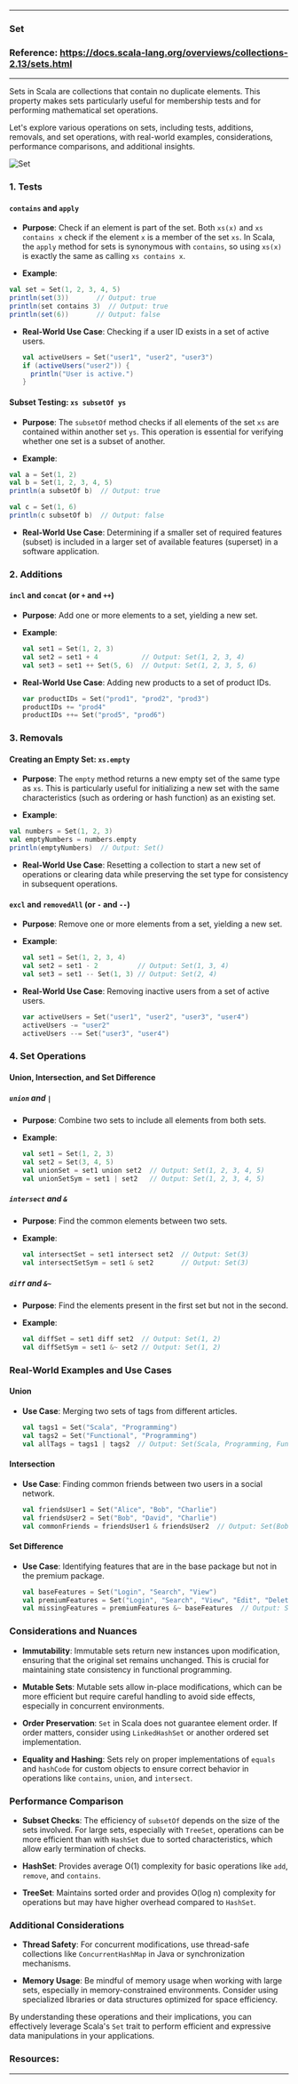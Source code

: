 
---

### Set

### Reference: <https://docs.scala-lang.org/overviews/collections-2.13/sets.html>

---

Sets in Scala are collections that contain no duplicate elements. This property makes sets particularly useful for membership tests and for performing mathematical set operations.

Let's explore various operations on sets, including tests, additions, removals, and set operations, with real-world examples, considerations, performance comparisons, and additional insights.

![Set](set.png "Set")

### 1. Tests

#### `contains` and `apply`
- **Purpose**: Check if an element is part of the set.
  Both `xs(x)` and `xs contains x` check if the element `x` is a member of the set `xs`.
  In Scala, the `apply` method for sets is synonymous with `contains`, so using `xs(x)` is exactly the same as calling `xs contains x`.

- **Example**:
```scala
val set = Set(1, 2, 3, 4, 5)
println(set(3))       // Output: true
println(set contains 3)  // Output: true
println(set(6))       // Output: false
```

- **Real-World Use Case**: Checking if a user ID exists in a set of active users.
  ```scala
  val activeUsers = Set("user1", "user2", "user3")
  if (activeUsers("user2")) {
    println("User is active.")
  }
  ```

#### Subset Testing: `xs subsetOf ys`
- **Purpose**: The `subsetOf` method checks if all elements of the set `xs` are contained within another set `ys`. This operation is essential for verifying whether one set is a subset of another.

- **Example**:
```scala
val a = Set(1, 2)
val b = Set(1, 2, 3, 4, 5)
println(a subsetOf b)  // Output: true

val c = Set(1, 6)
println(c subsetOf b)  // Output: false
```

- **Real-World Use Case**: Determining if a smaller set of required features (subset) is included in a larger set of available features (superset) in a software application.

### 2. Additions

#### `incl` and `concat` (or `+` and `++`)
- **Purpose**: Add one or more elements to a set, yielding a new set.

- **Example**:
  ```scala
  val set1 = Set(1, 2, 3)
  val set2 = set1 + 4           // Output: Set(1, 2, 3, 4)
  val set3 = set1 ++ Set(5, 6)  // Output: Set(1, 2, 3, 5, 6)
  ```

- **Real-World Use Case**: Adding new products to a set of product IDs.
  ```scala
  var productIDs = Set("prod1", "prod2", "prod3")
  productIDs += "prod4"
  productIDs ++= Set("prod5", "prod6")
  ```

### 3. Removals

#### Creating an Empty Set: `xs.empty`

- **Purpose**: The `empty` method returns a new empty set of the same type as `xs`. This is particularly useful for initializing a new set with the same characteristics (such as ordering or hash function) as an existing set.

- **Example**:
```scala
val numbers = Set(1, 2, 3)
val emptyNumbers = numbers.empty
println(emptyNumbers)  // Output: Set()
```

- **Real-World Use Case**: Resetting a collection to start a new set of operations or clearing data while preserving the set type for consistency in subsequent operations.

#### `excl` and `removedAll` (or `-` and `--`)
- **Purpose**: Remove one or more elements from a set, yielding a new set.

- **Example**:
  ```scala
  val set1 = Set(1, 2, 3, 4)
  val set2 = set1 - 2          // Output: Set(1, 3, 4)
  val set3 = set1 -- Set(1, 3) // Output: Set(2, 4)
  ```

- **Real-World Use Case**: Removing inactive users from a set of active users.
  ```scala
  var activeUsers = Set("user1", "user2", "user3", "user4")
  activeUsers -= "user2"
  activeUsers --= Set("user3", "user4")
  ```

### 4. Set Operations

#### Union, Intersection, and Set Difference

##### `union` and `|`
- **Purpose**: Combine two sets to include all elements from both sets.

- **Example**:
  ```scala
  val set1 = Set(1, 2, 3)
  val set2 = Set(3, 4, 5)
  val unionSet = set1 union set2  // Output: Set(1, 2, 3, 4, 5)
  val unionSetSym = set1 | set2   // Output: Set(1, 2, 3, 4, 5)
  ```

##### `intersect` and `&`
- **Purpose**: Find the common elements between two sets.

- **Example**:
  ```scala
  val intersectSet = set1 intersect set2  // Output: Set(3)
  val intersectSetSym = set1 & set2       // Output: Set(3)
  ```

##### `diff` and `&~`
- **Purpose**: Find the elements present in the first set but not in the second.

- **Example**:
  ```scala
  val diffSet = set1 diff set2  // Output: Set(1, 2)
  val diffSetSym = set1 &~ set2 // Output: Set(1, 2)
  ```

### Real-World Examples and Use Cases

#### Union
- **Use Case**: Merging two sets of tags from different articles.
  ```scala
  val tags1 = Set("Scala", "Programming")
  val tags2 = Set("Functional", "Programming")
  val allTags = tags1 | tags2  // Output: Set(Scala, Programming, Functional)
  ```

#### Intersection
- **Use Case**: Finding common friends between two users in a social network.
  ```scala
  val friendsUser1 = Set("Alice", "Bob", "Charlie")
  val friendsUser2 = Set("Bob", "David", "Charlie")
  val commonFriends = friendsUser1 & friendsUser2  // Output: Set(Bob, Charlie)
  ```

#### Set Difference
- **Use Case**: Identifying features that are in the base package but not in the premium package.
  ```scala
  val baseFeatures = Set("Login", "Search", "View")
  val premiumFeatures = Set("Login", "Search", "View", "Edit", "Delete")
  val missingFeatures = premiumFeatures &~ baseFeatures  // Output: Set(Edit, Delete)
  ```

### Considerations and Nuances

- **Immutability**: Immutable sets return new instances upon modification, ensuring that the original set remains unchanged. This is crucial for maintaining state consistency in functional programming.

- **Mutable Sets**: Mutable sets allow in-place modifications, which can be more efficient but require careful handling to avoid side effects, especially in concurrent environments.

- **Order Preservation**: `Set` in Scala does not guarantee element order. If order matters, consider using `LinkedHashSet` or another ordered set implementation.

- **Equality and Hashing**: Sets rely on proper implementations of `equals` and `hashCode` for custom objects to ensure correct behavior in operations like `contains`, `union`, and `intersect`.

### Performance Comparison

- **Subset Checks**: The efficiency of `subsetOf` depends on the size of the sets involved. For large sets, especially with `TreeSet`, operations can be more efficient than with `HashSet` due to sorted characteristics, which allow early termination of checks.

- **HashSet**: Provides average O(1) complexity for basic operations like `add`, `remove`, and `contains`.

- **TreeSet**: Maintains sorted order and provides O(log n) complexity for operations but may have higher overhead compared to `HashSet`.

### Additional Considerations

- **Thread Safety**: For concurrent modifications, use thread-safe collections like `ConcurrentHashMap` in Java or synchronization mechanisms.

- **Memory Usage**: Be mindful of memory usage when working with large sets, especially in memory-constrained environments. Consider using specialized libraries or data structures optimized for space efficiency.

By understanding these operations and their implications, you can effectively leverage Scala's `Set` trait to perform efficient and expressive data manipulations in your applications.

### Resources:

---

